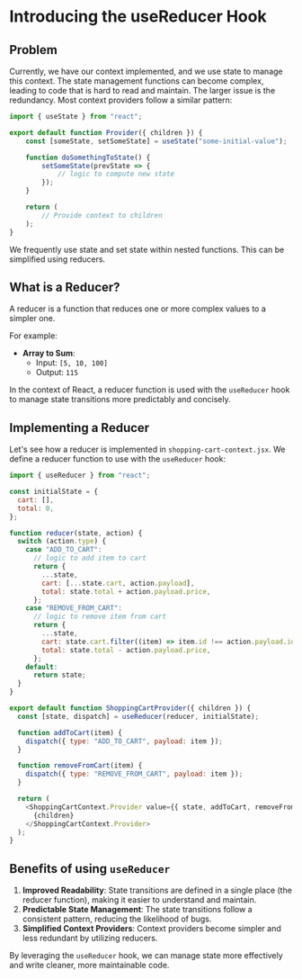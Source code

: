 # Introducing the useReducer Hook

## Problem

Currently, we have our context implemented, and we use state to manage this context. The state management functions can become complex, leading to code that is hard to read and maintain. The larger issue is the redundancy. Most context providers follow a similar pattern:

```js
import { useState } from "react";

export default function Provider({ children }) {
    const [someState, setSomeState] = useState("some-initial-value");

    function doSomethingToState() {
        setSomeState(prevState => {
            // logic to compute new state
        });
    }

    return (
        // Provide context to children
    );
}
```

We frequently use state and set state within nested functions. This can be simplified using reducers.

## What is a Reducer?

A reducer is a function that reduces one or more complex values to a simpler one.

For example:

- **Array to Sum**:
  - Input: `[5, 10, 100]`
  - Output: `115`

In the context of React, a reducer function is used with the `useReducer` hook to manage state transitions more predictably and concisely.

## Implementing a Reducer

Let's see how a reducer is implemented in `shopping-cart-context.jsx`. We define a reducer function to use with the `useReducer` hook:

```js
import { useReducer } from "react";

const initialState = {
  cart: [],
  total: 0,
};

function reducer(state, action) {
  switch (action.type) {
    case "ADD_TO_CART":
      // logic to add item to cart
      return {
        ...state,
        cart: [...state.cart, action.payload],
        total: state.total + action.payload.price,
      };
    case "REMOVE_FROM_CART":
      // logic to remove item from cart
      return {
        ...state,
        cart: state.cart.filter((item) => item.id !== action.payload.id),
        total: state.total - action.payload.price,
      };
    default:
      return state;
  }
}

export default function ShoppingCartProvider({ children }) {
  const [state, dispatch] = useReducer(reducer, initialState);

  function addToCart(item) {
    dispatch({ type: "ADD_TO_CART", payload: item });
  }

  function removeFromCart(item) {
    dispatch({ type: "REMOVE_FROM_CART", payload: item });
  }

  return (
    <ShoppingCartContext.Provider value={{ state, addToCart, removeFromCart }}>
      {children}
    </ShoppingCartContext.Provider>
  );
}
```

## Benefits of using `useReducer`

1. **Improved Readability**: State transitions are defined in a single place (the reducer function), making it easier to understand and maintain.
2. **Predictable State Management**: The state transitions follow a consistent pattern, reducing the likelihood of bugs.
3. **Simplified Context Providers**: Context providers become simpler and less redundant by utilizing reducers.

By leveraging the `useReducer` hook, we can manage state more effectively and write cleaner, more maintainable code.
